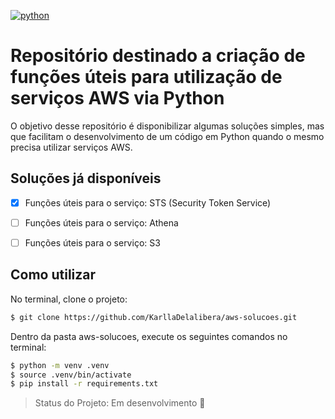 [![python](https://img.shields.io/badge/python-3.8-blue.svg)](https://www.python.org/)

# Repositório destinado a criação de funções úteis para utilização de serviços AWS via Python

O objetivo desse repositório é disponibilizar algumas soluções simples, mas que facilitam o desenvolvimento de um código em Python quando o mesmo precisa utilizar serviços AWS.


## Soluções já disponíveis 

- [X] Funções úteis para o serviço: STS (Security Token Service)
- [ ] Funções úteis para o serviço: Athena
- [ ] Funções úteis para o serviço: S3  

 
## Como utilizar

No terminal, clone o projeto:

```bash
$ git clone https://github.com/KarllaDelalibera/aws-solucoes.git
```

Dentro da pasta aws-solucoes, execute os seguintes comandos no terminal:

```bash
$ python -m venv .venv
$ source .venv/bin/activate
$ pip install -r requirements.txt
```

> Status do Projeto: Em desenvolvimento :construction:
